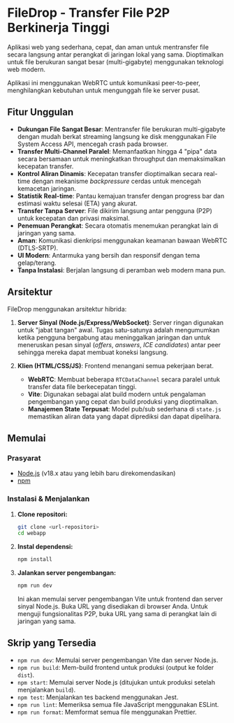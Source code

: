 # FileDrop - Transfer File P2P Berkinerja Tinggi

Aplikasi web yang sederhana, cepat, dan aman untuk mentransfer file secara langsung antar perangkat di jaringan lokal yang sama. Dioptimalkan untuk file berukuran sangat besar (multi-gigabyte) menggunakan teknologi web modern.

Aplikasi ini menggunakan WebRTC untuk komunikasi peer-to-peer, menghilangkan kebutuhan untuk mengunggah file ke server pusat.

## Fitur Unggulan

- **Dukungan File Sangat Besar**: Mentransfer file berukuran multi-gigabyte dengan mudah berkat streaming langsung ke disk menggunakan File System Access API, mencegah crash pada browser.
- **Transfer Multi-Channel Paralel**: Memanfaatkan hingga 4 "pipa" data secara bersamaan untuk meningkatkan throughput dan memaksimalkan kecepatan transfer.
- **Kontrol Aliran Dinamis**: Kecepatan transfer dioptimalkan secara real-time dengan mekanisme *backpressure* cerdas untuk mencegah kemacetan jaringan.
- **Statistik Real-time**: Pantau kemajuan transfer dengan progress bar dan estimasi waktu selesai (ETA) yang akurat.
- **Transfer Tanpa Server**: File dikirim langsung antar pengguna (P2P) untuk kecepatan dan privasi maksimal.
- **Penemuan Perangkat**: Secara otomatis menemukan perangkat lain di jaringan yang sama.
- **Aman**: Komunikasi dienkripsi menggunakan keamanan bawaan WebRTC (DTLS-SRTP).
- **UI Modern**: Antarmuka yang bersih dan responsif dengan tema gelap/terang.
- **Tanpa Instalasi**: Berjalan langsung di peramban web modern mana pun.

## Arsitektur

FileDrop menggunakan arsitektur hibrida:

1.  **Server Sinyal (Node.js/Express/WebSocket)**: Server ringan digunakan untuk "jabat tangan" awal. Tugas satu-satunya adalah mengumumkan ketika pengguna bergabung atau meninggalkan jaringan dan untuk meneruskan pesan sinyal (*offers*, *answers*, *ICE candidates*) antar peer sehingga mereka dapat membuat koneksi langsung.

2.  **Klien (HTML/CSS/JS)**: Frontend menangani semua pekerjaan berat.
    -   **WebRTC**: Membuat beberapa `RTCDataChannel` secara paralel untuk transfer data file berkecepatan tinggi.
    -   **Vite**: Digunakan sebagai alat build modern untuk pengalaman pengembangan yang cepat dan build produksi yang dioptimalkan.
    -   **Manajemen State Terpusat**: Model pub/sub sederhana di `state.js` memastikan aliran data yang dapat diprediksi dan dapat dipelihara.

## Memulai

### Prasyarat

- [Node.js](https://nodejs.org/) (v18.x atau yang lebih baru direkomendasikan)
- [npm](https://www.npmjs.com/)

### Instalasi & Menjalankan

1.  **Clone repositori:**
    ```bash
    git clone <url-repositori>
    cd webapp
    ```

2.  **Instal dependensi:**
    ```bash
    npm install
    ```

3.  **Jalankan server pengembangan:**
    ```bash
    npm run dev
    ```
    Ini akan memulai server pengembangan Vite untuk frontend dan server sinyal Node.js. Buka URL yang disediakan di browser Anda. Untuk menguji fungsionalitas P2P, buka URL yang sama di perangkat lain di jaringan yang sama.

## Skrip yang Tersedia

- `npm run dev`: Memulai server pengembangan Vite dan server Node.js.
- `npm run build`: Mem-build frontend untuk produksi (output ke folder `dist`).
- `npm start`: Memulai server Node.js (ditujukan untuk produksi setelah menjalankan `build`).
- `npm test`: Menjalankan tes backend menggunakan Jest.
- `npm run lint`: Memeriksa semua file JavaScript menggunakan ESLint.
- `npm run format`: Memformat semua file menggunakan Prettier.